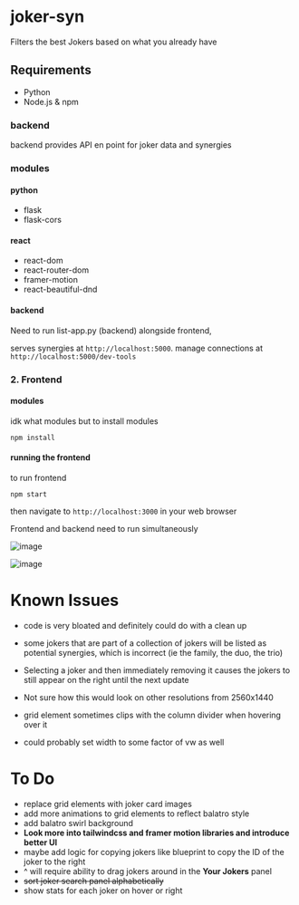 # joker-syn
Filters the best Jokers based on what you already have 

## Requirements

- Python 
- Node.js & npm


### backend
backend provides API en
point for joker data and synergies

### modules

#### python

- flask
- flask-cors

#### react

- react-dom
- react-router-dom
- framer-motion 
- react-beautiful-dnd

#### backend

Need to run list-app.py (backend) alongside frontend,

serves synergies at `http://localhost:5000`.
manage connections at `http://localhost:5000/dev-tools`

### 2. Frontend


#### modules

idk what modules but to install modules

```
npm install
``` 

#### running the frontend
to run frontend
```
npm start
```

then navigate to `http://localhost:3000` in your web browser

Frontend and backend need to run simultaneously

![image](https://github.com/user-attachments/assets/dc418071-0d7c-4699-9694-f5d9798f8195)


![image](https://github.com/user-attachments/assets/e7965ef5-0805-4133-8ad5-f4a6808c1055)


# Known Issues

- code is very bloated and definitely could do with a clean up
- some jokers that are part of a collection of jokers will be listed as potential synergies, which is incorrect (ie the family, the duo, the trio)
- Selecting a joker and then immediately removing it causes the jokers to still appear on the right until the next update

- Not sure how this would look on other resolutions from 2560x1440
- grid element sometimes clips with the column divider when hovering over it
- could probably set width to some factor of vw as well 

# To Do

- replace grid elements with joker card images
- add more animations to grid elements to reflect balatro style
- add balatro swirl background
- **Look more into tailwindcss and framer motion libraries and introduce better UI**
- maybe add logic for copying jokers like blueprint to copy the ID of the joker to the right
- ^ will require ability to drag jokers around in the **Your Jokers** panel
- ~~sort joker search panel alphabetically~~
- show stats for each joker on hover or right 


